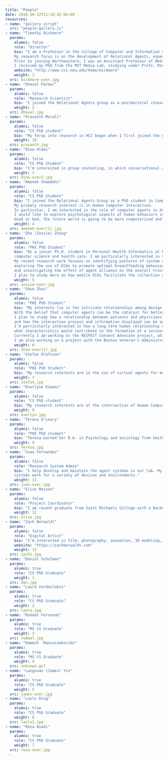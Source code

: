 ```yaml
---
title: "People"
date: 2018-10-22T11:10:42-04:00
resources: 
- name: "gallery script"
  src: "people-gallery.js"
- name: "Timothy Bickmore"
  params:
    alumni: false
    role: "Director"
    bio: "I am a Professor in the College of Computer and Information Science at Northeastern.
    My research focus is on the development of Relational Agents, especially in the area of health counseling applications.
    Prior to joining Northeastern, I was an Assistant Professor of Medicine at the Boston University School of Medicine.
    I received my PhD from the MIT Media Lab, studying under Profs. Rosalind Picard (Affective Computing) and Justine Cassell (Gesture and Narrative Language)."
    website: "http://www.ccs.neu.edu/home/bickmore"
    weight: 1
  src: bickmore-over.jpg
- name: "Dhaval Parmar"
  params:
    alumni: false
    role: "Research Scientist"
    bio: "I joined the Relational Agents group as a postdoctoral researcher in January 2014. I received my Ph.D. at the University of Dundee (UK), supervised by Prof. Annalu Waller, Prof. Vicki Hanson, and Prof. Ehud Reiter. My primary research interest lies in the intersection of Human-Computer Interaction (HCI) and Natural Language Processing (NLP). More specifically, I am interested in exploring how HCI and NLP methods can be employed to provide effective communication support for individuals with diverse language, speech, physical and cognitive abilities. My current research is focused on automatic generation of social dialogue as a means of promoting user engagement with embodied conversational agents."
    weight: 2
  src: Dhaval.jpg
- name: "Prasanth Murali"
  params:
    alumni: false
    role: "CS PhD student"
    bio: "My foray into research in HCI began when I first joined the group as a Master's student in May'17. I worked on building technologies that use virtual animated characters for healthcare interventions and reducing public speaking anxiety while giving presentations. This put me in a good stead and motivated me to apply for the PhD program here at Northeastern. I once again joined the group, this time as a PhD student, in fall '18. With the breakneck speed at which Artificial Intelligence (AI) is evolving, the impact it is set to have is unprecedented. Its pervasiveness has led it to be touted as the ‘new electricity’. While AI’s influence is bound to reach far and wide, I believe it is healthcare that will reap the most benefits from AI in the near future. Thus, the opportunities in the healthcare field - in diagnosis, patient experience, care coordination- and the challenges in making them a reality excite me, from both a technological and societal standpoint."
    weight: 10
  src: prasanth.jpg
- name: "Dina Utami"
  params:
    alumni: false
    role: "CS PhD Student"
    bio: "I'm interested in group counseling, in which conversational agents facilitate co-located group communication."
    weight: 3
  src: dina-over2.jpg
- name: "Ameneh Shamekhi"
  params:
    alumni: false
    role: "CS PhD Student"
    bio: "I joined the Relational Agents Group as a PhD student in Computer Science in September 2013. I received my B.S in Information Technology from Sharif University of Technology (Iran).
    My primary research interest is in Human Computer Interaction.
    In particular, I am interested in the role of computer agents in human life and the way that humans can interact with computers to improve their lives.
    I would like to explore psychological aspects of human behaviors in order to develop novel agent-human interaction models.
    Good or bad, the future world is going to be more computerized and I believe that it is an essential step to make this interaction more and more humanized."
    weight: 4
  src: ameneh-over(1).jpg
- name: "Zhe (Zessie) Zhang"
  params:
    alumni: false
    role: "PHI PhD Student"
    bio: "As a junior Ph.D. student in Personal Health Informatics at Northeastern University, my research interests are in the intersection of information science,
    computer science and health care. I am particularly interested in the use of Embodied Conversational Agents (ECAs) in longitudinal health-related behavior interventions.
    My recent research work focuses on identifying patterns of system use in health behavior change interventions with ECAs,
    exploring the use of ECAs to promote optimal breastfeeding behavior, studying the use of ECAs in protocol adherence, using ECAs to report adverse events among cancer patients,
    and investigating the effect of agent alliance on the overall trust in healthcare providers.
    I plan to study more on how mobile ECAs facilitate the collection of cancer-related data and reduce the social desirability bias associated with self-report measures."
    weight: 5
  src: zessie-over.jpg
- name: "Shuo Zhou"
  params:
    alumni: false
    role: "PHI PhD Student"
    bio: "My interests lie in the intricate relationships among design, human behaviors, culture, and interfaces.
    With the belief that computer agents can be the catalyst for better patient care,
    I plan to study how a relationship between patients and physicians can be simulated and facilitated by conversational agents,
    and how the interaction process and information displayed can be enhanced to achieve better outcomes.
    I’m particularly interested in how a long term human relationship can be simulated with a computer agent and
    what characteristics would contribute to the formation of a successful one.
    Currently I am working on the RESPECT Consent Advocate project, which is using conversational agents to improve the informed consent process for oncology patients.
    I am also working on a project with the Boston Veteran's Administration Medical Center, using conversational agents for screening and brief counseling for alcohol abuse problems in primary care patients."
    weight: 6
  src: shuo-over(1).jpg
- name: "Stefan Olafsson"
  params:
    alumni: false
    role: "PHI PhD Student"
    bio: "My research interests are in the use of virtual agents for motivational interviewing and counselling, particularly for people with addiction. Additionally, I am interested in the use and development of various language technologies for engaging in natural conversation with virtual agents. Currently I am a part of the effort to create a virtual agent for a preconception care intervention for African American males. My BAs are English Studies, linguistics in particular, and Chinese Studies at the University of Iceland (UI). My master's degree is in Language Technologies (2015) is also from UI, in collaboration with Reykjavik University (RU). During my master's studies I also conducted research at RU's Center for Analysis and Design of Intelligent Agents."
    weight: 7
  src: stefan.jpg
- name: "Everlyne Kimani"
  params:
    alumni: false
    role: "CS PhD student"
    bio: "My research interests are at the intersection of Human Computer interaction and affective computing. My focus interest is on examining the affective interaction of relational agents with the user in the context of health care. My current research project is on the development and implementation of a smartphone-based embodied conversational agent that improves the health literacy of patients. I am also interested in the design and evaluation of relational agents to promote school readiness in preschool children. Before joining Northeastern University I received my B.S. in Computer Science at Benedict College in Columbia, SC."
    weight: 8
  src: everlyn.jpg
- name: "Teresa O'Leary"
  params:
    alumni: false
    role: "PHI PhD student"
    bio: "Teresa earned her B.A. in Psychology and Sociology from Smith College. Prior to joining the Relational Agents Group as a PHI PhD student, she spent over five years as the Lead Research Associate and Database Developer working on NIH funded clinical trials at the Yale School of Medicine Department of Emergency Medicine. She has also provided direct case management to adults with serious mental illness and has experience with addiction counseling. Teresa is interested in integrating motivational interviewing (MI) techniques and conversational agents as a means to increase access to healthcare knowledge, supplement office-based care, and provide effective tools for chronic disease management."
    weight: 9
  src: Teresa.jpg
- name: "Juan Fernandez"
  params:
    alumni: false
    role: "Research System Admin"
    bio: "I help develop and maintain the agent systems in our lab. My interests lie in the programming design and challenge of making these
    systems work for a variety of devices and environments."
    weight: 11
  src: juan-over.jpg
- name: "Elise Masson"
  params:
    alumni: false
    role: "Project Coordinator"
    bio: "I am recent graduate from Saint Michaels College with a Bachelors of Science degree and a concentration in chemistry. As a researcher for the RAG Lab, I help conduct and run various studies revolving around computer science and health education"
    weight: 12
  src: elise.jpg
- name: "Zach Berwaldt"
  params:
    alumni: false
    role: "Digital Artist"
    bio: "I'm interested in film, photography, animation, 3D modeling, drawing,"
    website: "https://zachberwaldt.com"
    weight: 13
  src: zach1.jpg
- name: "Daniel Schulman"
  params:
    alumni: true
    role: "CS PhD Graduate"
    weight: 1
  src: dan.jpg
- name: "Laura Vardoulakis"
  params:
    alumni: true
    role: "CS PhD Graduate"
    weight: 2
  src: laura.jpg
- name: "Rukmal Fernando"
  params:
    alumni: true
    role: "MS CS Graduate"
    weight: 3
  src: rukmal.jpg
- name: "Ramesh  Manuvinakurike"
  params:
    alumni: true
    role: "MS CS Graduate"
    weight: 4
  src: unknown.gif
- name: "Langxuan (James) Yin"
  params:
    alumni: true
    role: "CS PhD Graduate"
    weight: 5
  src: james-over.jpg
- name: "Lazlo Ring"
  params:
    alumni: true
    role: "CS PhD Graduate"
    weight: 6
  src: lazlo1.jpg
- name: "Reza Asadi"
  params:
    alumni: true
    role: "CS PhD Graduate"
    weight: 7
  src: reza-over.jpg
---
```

